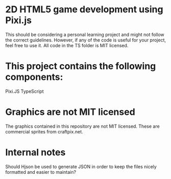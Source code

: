 # 2D HTML5 game development using Pixi.js

This should be considering a personal learning project and might not follow the correct guidelines. However, if any of the code is useful for your project, feel free to use it.
All code in the TS folder is MIT licensed.

# This project contains the following components:
Pixi.JS
TypeScript

# Graphics are not MIT licensed
The graphics contained in this repository are not MIT licensed. These are commercial sprites from craftpix.net. 

# Internal notes
Should Hjson be used to generate JSON in order to keep the files nicely formatted and easier to maintain?